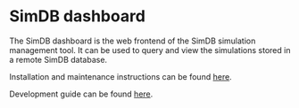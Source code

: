 # SimDB dashboard

The SimDB dashboard is the web frontend of the SimDB simulation management tool. It can be used to query and view the simulations stored in a remote SimDB database.

Installation and maintenance instructions can be found [here](docs/installation.md).

Development guide can be found [here](docs/development.md).


